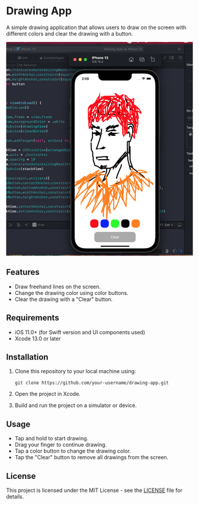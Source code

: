 
# Drawing App

A simple drawing application that allows users to draw on the screen with different colors and clear the drawing with a button.

![Drawing App Screenshot 1](/Screenshot1.png)


## Features
- Draw freehand lines on the screen.
- Change the drawing color using color buttons.
- Clear the drawing with a "Clear" button.

## Requirements
- iOS 11.0+ (for Swift version and UI components used)
- Xcode 13.0 or later

## Installation

1. Clone this repository to your local machine using:

   ```
   git clone https://github.com/your-username/drawing-app.git
   ```

2. Open the project in Xcode.

3. Build and run the project on a simulator or device.

## Usage
- Tap and hold to start drawing.
- Drag your finger to continue drawing.
- Tap a color button to change the drawing color.
- Tap the "Clear" button to remove all drawings from the screen.

## License
This project is licensed under the MIT License - see the [LICENSE](LICENSE) file for details.

